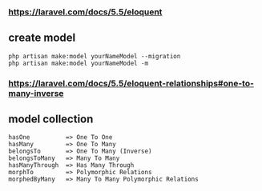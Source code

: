 ### https://laravel.com/docs/5.5/eloquent ###
## create model ##

    php artisan make:model yourNameModel --migration
    php artisan make:model yourNameModel -m



### https://laravel.com/docs/5.5/eloquent-relationships#one-to-many-inverse ###
## model collection ##

    hasOne          => One To One
    hasMany         => One To Many
    belongsTo       => One To Many (Inverse)
    belongsToMany   => Many To Many
    hasManyThrough  => Has Many Through
    morphTo         => Polymorphic Relations
    morphedByMany   => Many To Many Polymorphic Relations